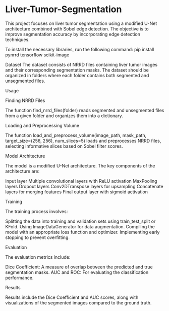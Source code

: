 # Liver-Tumor-Segmentation
This project focuses on liver tumor segmentation using a modified U-Net architecture combined with Sobel edge detection. The objective is to improve segmentation accuracy by incorporating edge detection techniques.

To install the necessary libraries, run the following command:
pip install pynrrd tensorflow scikit-image

Dataset
The dataset consists of NRRD files containing liver tumor images and their corresponding segmentation masks. The dataset should be organized in folders where each folder contains both segmented and unsegmented files.

Usage

Finding NRRD Files

The function find_nrrd_files(folder) reads segmented and unsegmented files from a given folder and organizes them into a dictionary.

Loading and Preprocessing Volume

The function load_and_preprocess_volume(image_path, mask_path, target_size=(256, 256), num_slices=5) loads and preprocesses NRRD files, selecting informative slices based on Sobel filter scores.

Model Architecture

The model is a modified U-Net architecture. The key components of the architecture are:

Input layer
Multiple convolutional layers with ReLU activation
MaxPooling layers
Dropout layers
Conv2DTranspose layers for upsampling
Concatenate layers for merging features
Final output layer with sigmoid activation


Training

The training process involves:

Splitting the data into training and validation sets using train_test_split or KFold.
Using ImageDataGenerator for data augmentation.
Compiling the model with an appropriate loss function and optimizer.
Implementing early stopping to prevent overfitting.

Evaluation

The evaluation metrics include:

Dice Coefficient: A measure of overlap between the predicted and true segmentation masks.
AUC and ROC: For evaluating the classification performance.

Results

Results include the Dice Coefficient and AUC scores, along with visualizations of the segmented images compared to the ground truth.
